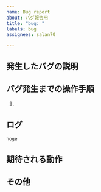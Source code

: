 ```yaml
---
name: Bug report
about: バグ報告用
title: "bug: "
labels: bug
assignees: salan70

---
```


## 発生したバグの説明

## バグ発生までの操作手順

1. 

## ログ

```
hoge
```

## 期待される動作

## その他
